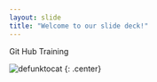 ```yaml
---
layout: slide
title: "Welcome to our slide deck!"
---
```


Git Hub Training

![defunktocat](https://octodex.github.com/images/defunktocat.png)
{: .center}
